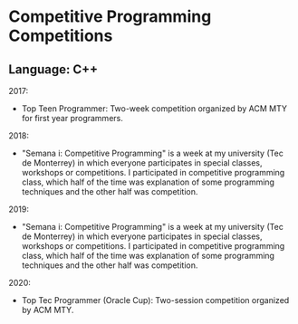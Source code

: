 # Competitive Programming Competitions
## Language: C++

2017:
- Top Teen Programmer: Two-week competition organized by ACM MTY for first year programmers.

2018:
 - "Semana i: Competitive Programming" is a week at my university (Tec de Monterrey) in which everyone participates in special classes, workshops or competitions. I participated in competitive programming class, which half of the time was explanation of some programming techniques and the other half was competition.

2019:
 - "Semana i: Competitive Programming" is a week at my university (Tec de Monterrey) in which everyone participates in special classes, workshops or competitions. I participated in competitive programming class, which half of the time was explanation of some programming techniques and the other half was competition.

2020:
- Top Tec Programmer (Oracle Cup): Two-session competition organized by ACM MTY.
